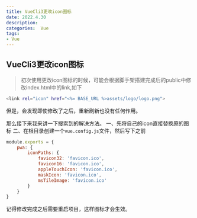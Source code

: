 ```yaml
---
title: VueCli3更改icon图标
date: 2022.4.30
description: 
categories:  Vue
tags:
- Vue
---
```


## VueCli3更改icon图标

>初次使用更改icon图标的时候，可能会根据脚手架搭建完成后的public中修改index.html中的link,如下
```bash
<link rel="icon" href="<%= BASE_URL %>assets/logo/logo.png">
```
但是，会发现即使修改了之后，重新刷新也没有任何作用。

那么接下来我来讲一下搜索到的解决方法。
一、先将自己的icon直接替换原的图标
二、在根目录创建一个`vue.config.js`文件，然后写下之前
```js
module.exports = {
    pwa: {
        iconPaths: {
            favicon32: 'favicon.ico',
            favicon16: 'favicon.ico',
            appleTouchIcon: 'favicon.ico',
            maskIcon: 'favicon.ico',
            msTileImage: 'favicon.ico'
        }
    }
}
```

记得修改完成之后需要重启项目，这样图标才会生效。